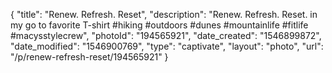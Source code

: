 {
    "title": "Renew. Refresh. Reset",
    "description": "Renew. Refresh. Reset. in my go to favorite T-shirt #hiking #outdoors #dunes #mountainlife #fitlife #macysstylecrew",
    "photoId": "194565921",
    "date_created": "1546899872",
    "date_modified": "1546900769",
    "type": "captivate",
    "layout": "photo",
    "url": "\/p\/renew-refresh-reset\/194565921"
}